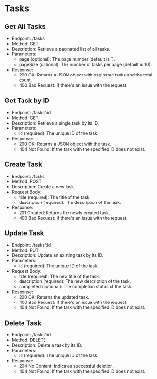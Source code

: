 # Tasks

## Get All Tasks
- Endpoint: /tasks
- Method: GET
- Description: Retrieve a paginated list of all tasks.
- Parameters:
  - page (optional): The page number (default is 1).
  - pageSize (optional): The number of tasks per page (default is 10).
- Response:
  - 200 OK: Returns a JSON object with paginated tasks and the total count.
  - 400 Bad Request: If there's an issue with the request.

## Get Task by ID
- Endpoint: /tasks/:id
- Method: GET
- Description: Retrieve a single task by its ID.
- Parameters:
  - id (required): The unique ID of the task.
- Response:
  - 200 OK: Returns a JSON object with the task.
  - 404 Not Found: If the task with the specified ID does not exist.

## Create Task
- Endpoint: /tasks
- Method: POST
- Description: Create a new task.
- Request Body:
  - title (required): The title of the task.
  - description (required): The description of the task.
- Response:
  - 201 Created: Returns the newly created task.
  - 400 Bad Request: If there's an issue with the request.

## Update Task
- Endpoint: /tasks/:id
- Method: PUT
- Description: Update an existing task by its ID.
- Parameters:
  - id (required): The unique ID of the task.
- Request Body:
  - title (required): The new title of the task.
  - description (required): The new description of the task.
  - completed (optional): The completion status of the task.
- Response:
  - 200 OK: Returns the updated task.
  - 400 Bad Request: If there's an issue with the request.
  - 404 Not Found: If the task with the specified ID does not exist.

## Delete Task
- Endpoint: /tasks/:id
- Method: DELETE
- Description: Delete a task by its ID.
- Parameters:
  - id (required): The unique ID of the task.
- Response:
  - 204 No Content: Indicates successful deletion.
  - 404 Not Found: If the task with the specified ID does not exist.
